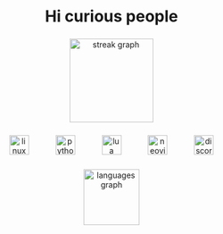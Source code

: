 <h1 align="center">Hi curious people</h1>

###

<div align="center">
  <img src="https://streak-stats.demolab.com?user=activeagle&locale=en&mode=daily&theme=rose_pine&hide_border=true&border_radius=10&date_format=M j[, Y]" height="150" alt="streak graph" /> <br>
</div>

###

<div align="center">
  <img src="https://cdn.jsdelivr.net/gh/devicons/devicon/icons/linux/linux-original.svg" height="35" alt="linux logo"  />
  <img width="40" />
  <img src="https://cdn.jsdelivr.net/gh/devicons/devicon/icons/python/python-original.svg" height="35" alt="python logo"  />
  <img width="40" />
  <img src="https://cdn.jsdelivr.net/gh/devicons/devicon/icons/lua/lua-original.svg" height="35" alt="lua logo"  />
  <img width="40" />
  <img src="https://skillicons.dev/icons?i=neovim" height="35" alt="neovim logo"  />
  <img width="40" />
  <img src="https://cdn.simpleicons.org/discord/5865F2" height="35" alt="discord logo"  />
</div>

###

<div align="center">
  <img src="https://github-readme-stats.vercel.app/api/top-langs?username=activeagle&locale=en&hide_title=true&layout=compact&card_width=320&langs_count=2&theme=rose_pine&hide_border=true" height="100" alt="languages graph"  />
</div>

###




